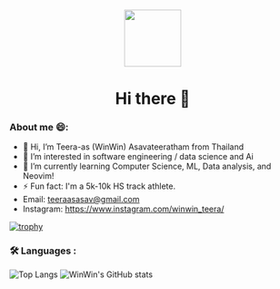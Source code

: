  ### 
 
 <div id="header" align="center">
  <img src="https://media1.giphy.com/media/2IudUHdI075HL02Pkk/giphy.gif" width="100" height = "auto"/>
 <h1>Hi there 👋</h1>
</div>

### About me 😄:

- 👋 Hi, I’m Teera-as (WinWin) Asavateeratham from Thailand
- 👀 I’m interested in software engineering / data science and Ai
- 🌱 I’m currently learning Computer Science, ML, Data analysis, and Neovim!
- ⚡ Fun fact: I'm a 5k-10k HS track athlete. 
- Email: teeraasasav@gmail.com
- Instagram: https://www.instagram.com/winwin_teera/

[![trophy](https://github-profile-trophy.vercel.app/?username=winwin2671)](https://github.com/ryo-ma/github-profile-trophy)

### :hammer_and_wrench: Languages :
![Top Langs](https://github-readme-stats.vercel.app/api/top-langs/?username=winwin2671&layout=compact&theme=dark) ![WinWin's GitHub stats](https://github-readme-stats.vercel.app/api?username=winwin2671&show_icons=true&theme=transparent)

